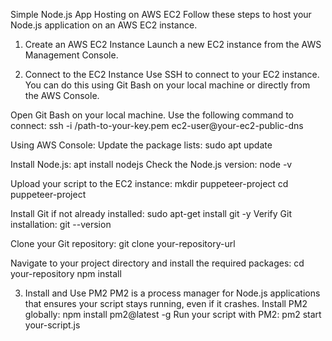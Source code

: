 Simple Node.js App Hosting on AWS EC2
Follow these steps to host your Node.js application on an AWS EC2 instance.

1. Create an AWS EC2 Instance
Launch a new EC2 instance from the AWS Management Console.

3. Connect to the EC2 Instance
Use SSH to connect to your EC2 instance. You can do this using Git Bash on your local machine or directly from the AWS Console.

Open Git Bash on your local machine.
Use the following command to connect:
ssh -i /path-to-your-key.pem ec2-user@your-ec2-public-dns

Using AWS Console:
Update the package lists:
sudo apt update

Install Node.js:
apt install nodejs
Check the Node.js version:
node -v

Upload your script to the EC2 instance:
mkdir puppeteer-project
cd puppeteer-project

Install Git if not already installed:
sudo apt-get install git -y
Verify Git installation:
git --version

Clone your Git repository:
git clone your-repository-url

Navigate to your project directory and install the required packages:
cd your-repository
npm install


3. Install and Use PM2
PM2 is a process manager for Node.js applications that ensures your script stays running, even if it crashes.
Install PM2 globally:
npm install pm2@latest -g
Run your script with PM2:
pm2 start your-script.js
